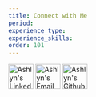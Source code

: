```yaml
---
title: Connect with Me
period:
experience_type:
experience_skills:
order: 101
---
```


[<img alt="Ashlyn's LinkedIn" width="50px" src="https://img.icons8.com/color/48/000000/linkedin.png" />][linkedin]
[<img alt="Ashlyn's Email" width="50px" src="https://img.icons8.com/emoji/48/000000/envelope-.png"/>][email]
[<img alt="Ashlyn's Github" width="50px" src="https://img.icons8.com/material-outlined/48/000000/github.png"/>][github]

[linkedin]: https://linkedin.com/in/apchapman
[email]: mailto:%20apchapma@ncsu.edu
[github]: https://github.com/achapcomputing/ac-com-v3
